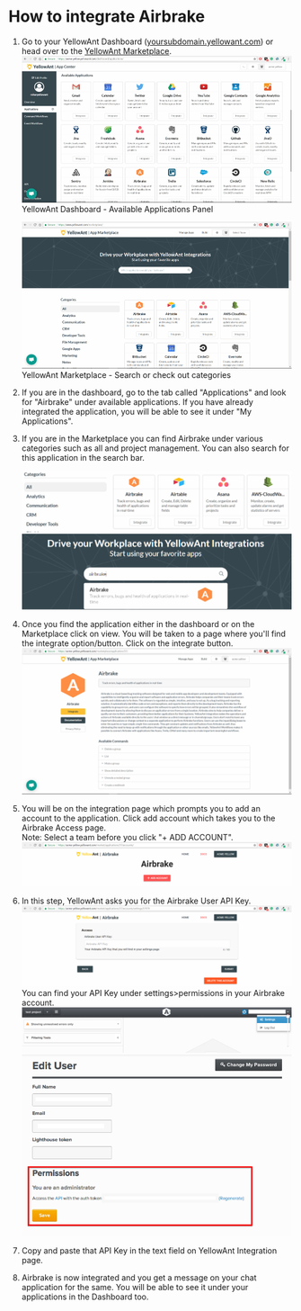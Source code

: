 # **How to integrate Airbrake**

1. Go to your YellowAnt Dashboard \([yoursubdomain.yellowant.com](/yoursubdomain.yellowant.com)\) or head over to the [YellowAnt Marketplace](https://www.yellowant.com/marketplace).  
   ![](/assets/InstaDash.jpg)YellowAnt Dashboard - Available Applications Panel

   ![](/assets/InstaMP.png)YellowAnt Marketplace - Search or check out categories

2. If you are in the dashboard, go to the tab called "Applications" and look for "Airbrake" under available applications. If you have already integrated the application, you will be able to see it under "My Applications".

3. If you are in the Marketplace you can find Airbrake under various categories such as all and project management. You can also search for this application in the search bar.

   ![](/assets/asana1.png)  
   ![](/assets/airbrake.png)

4. Once you find the application either in the dashboard or on the Marketplace click on view. You will be taken to a page where you'll find the integrate option/button. Click on the integrate button.  
   ![](/assets/airbrake2.png)

5. You will be on the integration page which prompts you to add an account to the application. Click add account which takes you to the Airbrake Access page.  
   Note: Select a team before you click "+ ADD ACCOUNT".  
   ![](/assets/airbrake3.png)

6. In this step, YellowAnt asks you for the Airbrake User API Key.  
   ![](/assets/airbrake6.png)You can find your API Key under settings&gt;permissions in your Airbrake account.  
   ![](/assets/aa70dbcc7a723c9dfece232e26ef1a1a.png)![](/assets/2e7754f9d7a999cae107780dccffee0b.png)

7. Copy and paste that API Key in the text field on YellowAnt Integration page.

8. Airbrake is now integrated and you get a message on your chat application for the same. You will be able to see it under your applications in the Dashboard too.



